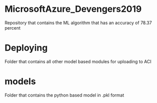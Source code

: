 # MicrosoftAzure_Devengers2019
Repository that contains the ML algorithm that has an accuracy of 78.37 percent

# Deploying 
Folder that contains all other model based modules for uploading to ACI

# models
Folder that contains the python based model in .pkl format
